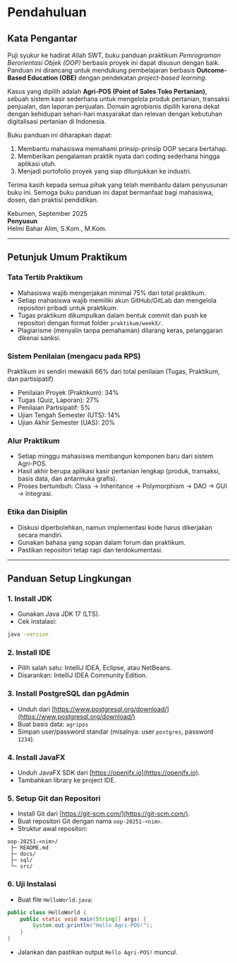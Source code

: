 # Pendahuluan

## Kata Pengantar
Puji syukur ke hadirat Allah SWT, buku panduan praktikum *Pemrograman Berorientasi Objek (OOP)* berbasis proyek ini dapat disusun dengan baik. Panduan ini dirancang untuk mendukung pembelajaran berbasis **Outcome-Based Education (OBE)** dengan pendekatan *project-based learning*.

Kasus yang dipilih adalah **Agri-POS (Point of Sales Toko Pertanian)**, sebuah sistem kasir sederhana untuk mengelola produk pertanian, transaksi penjualan, dan laporan penjualan. Domain agrobisnis dipilih karena dekat dengan kehidupan sehari-hari masyarakat dan relevan dengan kebutuhan digitalisasi pertanian di Indonesia.

Buku panduan ini diharapkan dapat:
1. Membantu mahasiswa memahami prinsip-prinsip OOP secara bertahap.  
2. Memberikan pengalaman praktik nyata dari coding sederhana hingga aplikasi utuh.  
3. Menjadi portofolio proyek yang siap ditunjukkan ke industri.  

Terima kasih kepada semua pihak yang telah membantu dalam penyusunan buku ini. Semoga buku panduan ini dapat bermanfaat bagi mahasiswa, dosen, dan praktisi pendidikan.  

Kebumen, September 2025  
**Penyusun**  
Helmi Bahar Alim, S.Kom., M.Kom.  

---

## Petunjuk Umum Praktikum

### Tata Tertib Praktikum
- Mahasiswa wajib mengerjakan minimal 75% dari total praktikum.  
- Setiap mahasiswa wajib memiliki akun GitHub/GitLab dan mengelola repositori pribadi untuk praktikum.  
- Tugas praktikum dikumpulkan dalam bentuk commit dan push ke repositori dengan format folder `praktikum/weekX/`.  
- Plagiarisme (menyalin tanpa pemahaman) dilarang keras, pelanggaran dikenai sanksi.  

### Sistem Penilaian (mengacu pada RPS)
Praktikum ini sendiri mewakili 66% dari total penilaian (Tugas, Praktikum, dan partisipatif)
- Penilaian Proyek (Praktikum): 34%  
- Tugas (Quiz, Laporan): 27%  
- Penilaian Partisipatif: 5%  
- Ujian Tengah Semester (UTS): 14%  
- Ujian Akhir Semester (UAS): 20%  


### Alur Praktikum
- Setiap minggu mahasiswa membangun komponen baru dari sistem Agri-POS.  
- Hasil akhir berupa aplikasi kasir pertanian lengkap (produk, transaksi, basis data, dan antarmuka grafis).  
- Proses bertumbuh: Class → Inheritance → Polymorphism → DAO → GUI → Integrasi.  

### Etika dan Disiplin
- Diskusi diperbolehkan, namun implementasi kode harus dikerjakan secara mandiri.  
- Gunakan bahasa yang sopan dalam forum dan praktikum.  
- Pastikan repositori tetap rapi dan terdokumentasi.  

---

## Panduan Setup Lingkungan

### 1. Install JDK
- Gunakan Java JDK 17 (LTS).  
- Cek instalasi:  
```bash
java -version
```

### 2. Install IDE
- Pilih salah satu: IntelliJ IDEA, Eclipse, atau NetBeans.  
- Disarankan: IntelliJ IDEA Community Edition.  

### 3. Install PostgreSQL dan pgAdmin
- Unduh dari [https://www.postgresql.org/download/](https://www.postgresql.org/download/)  
- Buat basis data: `agripos`  
- Simpan user/password standar (misalnya: user `postgres`, password `1234`).  

### 4. Install JavaFX
- Unduh JavaFX SDK dari [https://openjfx.io](https://openjfx.io).  
- Tambahkan library ke project IDE.  

### 5. Setup Git dan Repositori
- Install Git dari [https://git-scm.com/](https://git-scm.com/).  
- Buat repositori Git dengan nama `oop-20251-<nim>`.  
- Struktur awal repositori:  
```
oop-20251-<nim>/
 ├─ README.md
 ├─ docs/
 ├─ sql/
 └─ src/
```

### 6. Uji Instalasi
- Buat file `HelloWorld.java`:
```java
public class HelloWorld {
    public static void main(String[] args) {
        System.out.println("Hello Agri-POS!");
    }
}
```
- Jalankan dan pastikan output `Hello Agri-POS!` muncul.  
